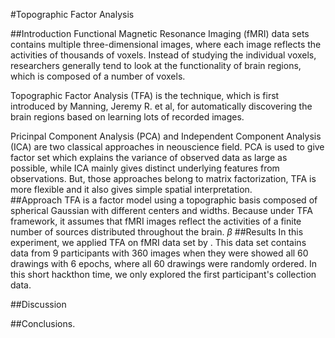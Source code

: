 <script type="text/javascript"
  src="https://cdn.mathjax.org/mathjax/latest/MathJax.js?config=TeX-AMS-MML_HTMLorMML">
  </script>
  
#Topographic Factor Analysis

##Introduction
Functional Magnetic Resonance Imaging (fMRI) data sets contains multiple three-dimensional images, where each image reflects the activities of thousands of voxels. Instead of studying the individual voxels, researchers generally tend to look at the functionality of brain regions, which is composed of a number of voxels.


Topographic Factor Analysis (TFA) is the technique, which is first introduced by Manning, Jeremy R. et al,  for automatically discovering the brain regions based on learning lots of recorded images.


Pricinpal Component Analysis (PCA) and Independent Component Analysis (ICA) are two classical approaches in neouscience field. PCA is used to give factor set which explains the variance of observed data as large as possible, while ICA mainly gives distinct underlying features from observations. But, those approaches belong to matrix factorization, TFA is more flexible and it also gives simple spatial interpretation.  
##Approach
TFA is a factor model using a topographic basis composed of spherical Gaussian with different centers and widths. Because under TFA framework, it assumes that fMRI images reflect the activities of a finite number of sources distributed throughout the brain.
$\beta$
##Results
In this experiment, we applied TFA on fMRI data set by . This data set contains data from 9 participants with 360 images when they were showed all 60 drawings with 6 epochs, where all 60 drawings were randomly ordered. In this short hackthon time, we only explored the first participant's collection data.

##Discussion

##Conclusions.
